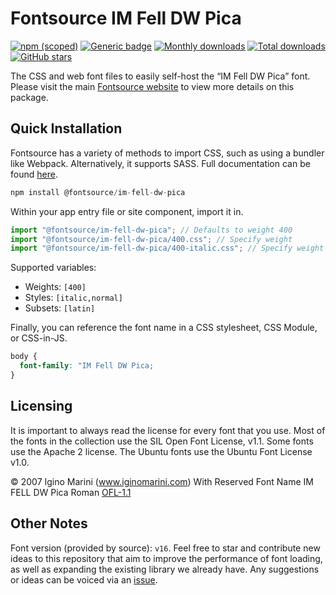 # Fontsource IM Fell DW Pica

[![npm (scoped)](https://img.shields.io/npm/v/@fontsource/im-fell-dw-pica?color=brightgreen)](https://www.npmjs.com/package/@fontsource/im-fell-dw-pica) [![Generic badge](https://img.shields.io/badge/fontsource-passing-brightgreen)](https://github.com/fontsource/fontsource) [![Monthly downloads](https://badgen.net/npm/dm/@fontsource/im-fell-dw-pica)](https://github.com/fontsource/fontsource) [![Total downloads](https://badgen.net/npm/dt/@fontsource/im-fell-dw-pica)](https://github.com/fontsource/fontsource) [![GitHub stars](https://img.shields.io/github/stars/fontsource/fontsource.svg?style=social&label=Star)](https://github.com/fontsource/fontsource/stargazers)

The CSS and web font files to easily self-host the “IM Fell DW Pica” font. Please visit the main [Fontsource website](https://fontsource.org/fonts/im-fell-dw-pica) to view more details on this package.

## Quick Installation

Fontsource has a variety of methods to import CSS, such as using a bundler like Webpack. Alternatively, it supports SASS. Full documentation can be found [here](https://fontsource.org/docs/introduction).

```javascript
npm install @fontsource/im-fell-dw-pica
```

Within your app entry file or site component, import it in.

```javascript
import "@fontsource/im-fell-dw-pica"; // Defaults to weight 400
import "@fontsource/im-fell-dw-pica/400.css"; // Specify weight
import "@fontsource/im-fell-dw-pica/400-italic.css"; // Specify weight and style

```

Supported variables:
- Weights: `[400]`
- Styles: `[italic,normal]`
- Subsets: `[latin]`

Finally, you can reference the font name in a CSS stylesheet, CSS Module, or CSS-in-JS.

```css
body {
  font-family: "IM Fell DW Pica;
}
```

## Licensing
It is important to always read the license for every font that you use.
Most of the fonts in the collection use the SIL Open Font License, v1.1. Some fonts use the Apache 2 license. The Ubuntu fonts use the Ubuntu Font License v1.0.

© 2007 Igino Marini (www.iginomarini.com) With Reserved Font Name IM FELL DW Pica Roman
[OFL-1.1](http://scripts.sil.org/OFL)

## Other Notes
Font version (provided by source): `v16`.
Feel free to star and contribute new ideas to this repository that aim to improve the performance of font loading, as well as expanding the existing library we already have. Any suggestions or ideas can be voiced via an [issue](https://github.com/fontsource/fontsource/issues).